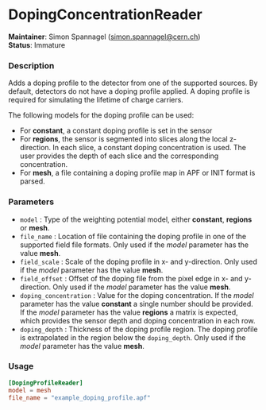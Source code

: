 # DopingConcentrationReader
**Maintainer**: Simon Spannagel (simon.spannagel@cern.ch)  
**Status**: Immature

### Description
Adds a doping profile to the detector from one of the supported sources. By default, detectors do not have a doping profile applied.
A doping profile is required for simulating the lifetime of charge carriers. 

The following models for the doping profile can be used:

* For **constant**, a constant doping profile is set in the sensor
* For **regions**, the sensor is segmented into slices along the local z-direction. In each slice, a constant doping concentration is used. The user provides the depth of each slice and the corresponding concentration.
* For **mesh**, a file containing a doping profile map in APF or INIT format is parsed. 

### Parameters
* `model` : Type of the weighting potential model, either **constant**, **regions**  or **mesh**.
* `file_name` : Location of file containing the doping profile in one of the supported field file formats. 
Only used if the *model* parameter has the value **mesh**.
* `field_scale` :  Scale of the doping profile in x- and y-direction. 
Only used if the *model* parameter has the value **mesh**.
* `field_offset` : Offset of the doping file from the pixel edge in x- and y-direction. 
Only used if the *model* parameter has the value **mesh**.
* `doping_concentration` : Value for the doping concentration. If the *model* parameter has the value **constant** a single number should be provided. If the *model* parameter has the value **regions** a matrix is expected, which provides the sensor depth and doping concentration in each row.
* `doping_depth` : Thickness of the doping profile region. The doping profile is extrapolated in the region below the `doping_depth`.
Only used if the *model* parameter has the value **mesh**.

### Usage
```toml
[DopingProfileReader]
model = mesh
file_name = "example_doping_profile.apf"
```
